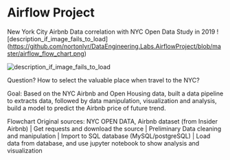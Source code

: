 # Airflow Project

New York City Airbnb Data correlation with NYC Open Data Study in 2019
![description_if_image_fails_to_load]
(https://github.com/nortonlyr/DataEngineering.Labs.AirflowProject/blob/master/airflow_flow_chart.png)

![description_if_image_fails_to_load](https://github.com/nortonlyr/DataEngineering.Labs.AirflowProject/blob/master/Airflow_project_Updated050520.png)

Question? 
    How to select the valuable place when travel to the NYC?

Goal: 
    Based on the NYC Airbnb and  Open Housing data, built a data pipeline to extracts data, followed by data manipulation, visualization and analysis,
    build a model to predict the Airbnb price of future trend.

Flowchart
Original sources: NYC OPEN DATA, Airbnb dataset (from Insider Airbnb)
|
Get requests and download the source 
|
Preliminary Data cleaning and manipulation 
|
Import to SQL database (MySQL/postgreSQL)
|
Load data from database, and use jupyter notebook to show analysis and visualization
    


